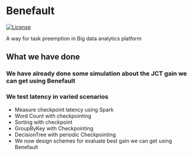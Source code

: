 # Benefault

[![License](https://img.shields.io/badge/license-BSD-blue.svg)](LICENSE)

A way for task preemption in Big data analytics platform
## What we have done
### We have already done some simulation about the JCT gain we can get using Benefault
### We test latency in varied scenarios
* Measure checkpoint latency using Spark
* Word Count with checkpointing
* Sorting with checkpoint
* GroupByKey with Checkpointing
* DecisionTree with periodic Checkpointing
* We now design schemes for evaluate best gain we can get using Benefault
